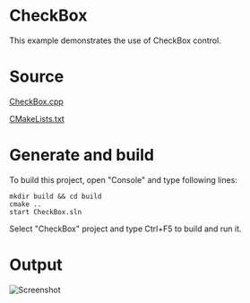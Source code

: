 # CheckBox

This example demonstrates the use of CheckBox control.

# Source

[CheckBox.cpp](CheckBox.cpp)

[CMakeLists.txt](CMakeLists.txt)

# Generate and build

To build this project, open "Console" and type following lines:

``` shell
mkdir build && cd build
cmake .. 
start CheckBox.sln
```

Select "CheckBox" project and type Ctrl+F5 to build and run it.

# Output

![Screenshot](../../../../docs/Pictures/CheckBox.png)

